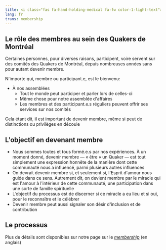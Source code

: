 ```yaml
---
title: <i class="fas fa-hand-holding-medical fa-fw color-1-light-text"></i> Devenir membre
lang: fr
trans: membership
---
```

## Le rôle des membres au sein des Quakers de Montréal
Certaines personnes, pour diverses raisons, participent, voire servent sur des comités des Quakers de Montréal, depuis nombreuses années sans pour autant devenir membre.

N'importe qui, membre ou participant.e, est le bienvenu:
* À nos assemblées
  * Tout le monde peut participer et parler lors de celles-ci
  * Même chose pour notre assemblée d'affaires
  * Les membres et des participant.e.s réguliers peuvent offrir ses services sur nos comités

Cela étant dit, il est important de devenir membre, même si peut de distinctions ou privilèges en découle
## L'objectif en devenant membre
* Nous sommes toutes et tous formé.e.s par nos expériences. À un moment donné, devenir membre — « être » un Quaker — est tout simplement une expression honnête de la manière dont cette communauté nous a influencé, parmi plusieurs autres influences
* On devrait devenir membre si, et seulement si, l'Esprit d'amour nous guide dans ce sens. Autrement dit, on devient membre par le miracle qui est l'amour à l'intérieur de cette communauté, une participation dans une sorte de famille spirituelle
* L'objectif du processus est de discerner si ce miracle a eu lieu et si oui, pour le reconnaître et le célébrer
* Devenir membre peut aussi signaler son désir d'inclusion et de contribution

## Le processus
Plus de détails sont disponibles sur notre page sur le [_membership_](/new_attender/membership) (en anglais)
